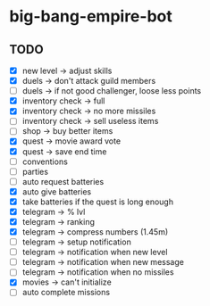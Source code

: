# big-bang-empire-bot

## TODO

- [x] new level -> adjust skills
- [x] duels -> don't attack guild members
- [ ] duels -> if not good challenger, loose less points
- [x] inventory check -> full
- [x] inventory check -> no more missiles
- [ ] inventory check -> sell useless items
- [ ] shop -> buy better items
- [x] quest -> movie award vote
- [x] quest -> save end time
- [ ] conventions
- [ ] parties
- [ ] auto request batteries
- [x] auto give batteries
- [x] take batteries if the quest is long enough
- [x] telegram -> % lvl
- [x] telegram -> ranking
- [x] telegram -> compress numbers (1.45m)
- [ ] telegram -> setup notification
- [ ] telegram -> notification when new level
- [ ] telegram -> notification when new message
- [ ] telegram -> notification when no missiles
- [x] movies -> can't initialize
- [ ] auto complete missions
